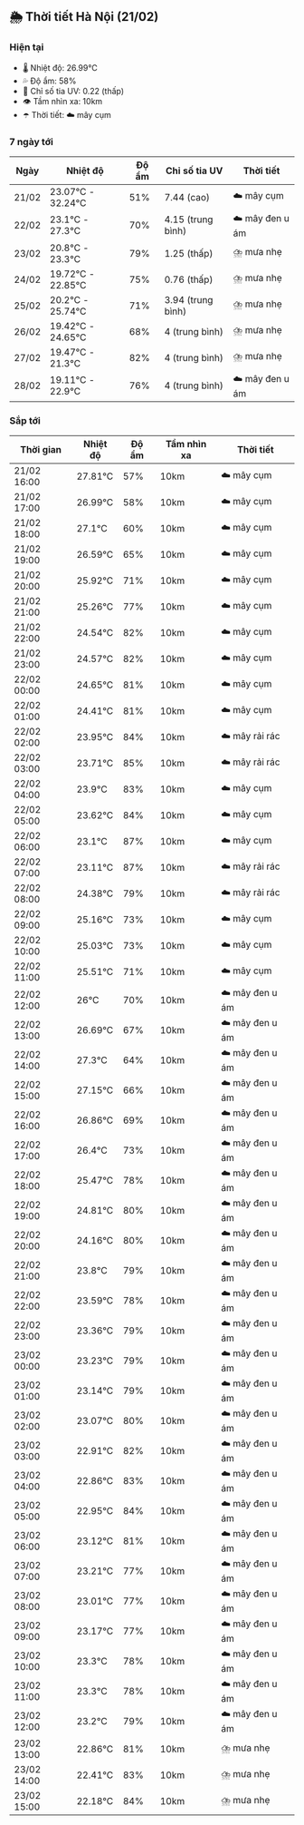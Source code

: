 ## 🌦️ Thời tiết Hà Nội (21/02)

### Hiện tại

- 🌡️ Nhiệt độ: 26.99℃
- 💦 Độ ẩm: 58%
- 🌟 Chỉ số tia UV: 0.22 (thấp)
- 👁️ Tầm nhìn xa: 10km
- ☂️ Thời tiết: ☁️ mây cụm

### 7 ngày tới

| Ngày | Nhiệt độ | Độ ẩm | Chỉ số tia UV | Thời tiết |
| --- | --- | --- | --- | --- |
| 21/02 | 23.07℃ - 32.24℃ | 51% | 7.44 (cao) | ☁️ mây cụm |
| 22/02 | 23.1℃ - 27.3℃ | 70% | 4.15 (trung bình) | ☁️ mây đen u ám |
| 23/02 | 20.8℃ - 23.3℃ | 79% | 1.25 (thấp) | ⛈️ mưa nhẹ |
| 24/02 | 19.72℃ - 22.85℃ | 75% | 0.76 (thấp) | ⛈️ mưa nhẹ |
| 25/02 | 20.2℃ - 25.74℃ | 71% | 3.94 (trung bình) | ⛈️ mưa nhẹ |
| 26/02 | 19.42℃ - 24.65℃ | 68% | 4 (trung bình) | ⛈️ mưa nhẹ |
| 27/02 | 19.47℃ - 21.3℃ | 82% | 4 (trung bình) | ⛈️ mưa nhẹ |
| 28/02 | 19.11℃ - 22.9℃ | 76% | 4 (trung bình) | ☁️ mây đen u ám |

### Sắp tới

| Thời gian | Nhiệt độ | Độ ẩm | Tầm nhìn xa | Thời tiết |
| --- | --- | --- | --- | --- |
| 21/02 16:00 | 27.81℃ | 57% | 10km | ☁️ mây cụm |
| 21/02 17:00 | 26.99℃ | 58% | 10km | ☁️ mây cụm |
| 21/02 18:00 | 27.1℃ | 60% | 10km | ☁️ mây cụm |
| 21/02 19:00 | 26.59℃ | 65% | 10km | ☁️ mây cụm |
| 21/02 20:00 | 25.92℃ | 71% | 10km | ☁️ mây cụm |
| 21/02 21:00 | 25.26℃ | 77% | 10km | ☁️ mây cụm |
| 21/02 22:00 | 24.54℃ | 82% | 10km | ☁️ mây cụm |
| 21/02 23:00 | 24.57℃ | 82% | 10km | ☁️ mây cụm |
| 22/02 00:00 | 24.65℃ | 81% | 10km | ☁️ mây cụm |
| 22/02 01:00 | 24.41℃ | 81% | 10km | ☁️ mây cụm |
| 22/02 02:00 | 23.95℃ | 84% | 10km | ☁️ mây rải rác |
| 22/02 03:00 | 23.71℃ | 85% | 10km | ☁️ mây rải rác |
| 22/02 04:00 | 23.9℃ | 83% | 10km | ☁️ mây cụm |
| 22/02 05:00 | 23.62℃ | 84% | 10km | ☁️ mây cụm |
| 22/02 06:00 | 23.1℃ | 87% | 10km | ☁️ mây cụm |
| 22/02 07:00 | 23.11℃ | 87% | 10km | ☁️ mây rải rác |
| 22/02 08:00 | 24.38℃ | 79% | 10km | ☁️ mây rải rác |
| 22/02 09:00 | 25.16℃ | 73% | 10km | ☁️ mây cụm |
| 22/02 10:00 | 25.03℃ | 73% | 10km | ☁️ mây cụm |
| 22/02 11:00 | 25.51℃ | 71% | 10km | ☁️ mây cụm |
| 22/02 12:00 | 26℃ | 70% | 10km | ☁️ mây đen u ám |
| 22/02 13:00 | 26.69℃ | 67% | 10km | ☁️ mây đen u ám |
| 22/02 14:00 | 27.3℃ | 64% | 10km | ☁️ mây đen u ám |
| 22/02 15:00 | 27.15℃ | 66% | 10km | ☁️ mây đen u ám |
| 22/02 16:00 | 26.86℃ | 69% | 10km | ☁️ mây đen u ám |
| 22/02 17:00 | 26.4℃ | 73% | 10km | ☁️ mây đen u ám |
| 22/02 18:00 | 25.47℃ | 78% | 10km | ☁️ mây đen u ám |
| 22/02 19:00 | 24.81℃ | 80% | 10km | ☁️ mây đen u ám |
| 22/02 20:00 | 24.16℃ | 80% | 10km | ☁️ mây đen u ám |
| 22/02 21:00 | 23.8℃ | 79% | 10km | ☁️ mây đen u ám |
| 22/02 22:00 | 23.59℃ | 78% | 10km | ☁️ mây đen u ám |
| 22/02 23:00 | 23.36℃ | 79% | 10km | ☁️ mây đen u ám |
| 23/02 00:00 | 23.23℃ | 79% | 10km | ☁️ mây đen u ám |
| 23/02 01:00 | 23.14℃ | 79% | 10km | ☁️ mây đen u ám |
| 23/02 02:00 | 23.07℃ | 80% | 10km | ☁️ mây đen u ám |
| 23/02 03:00 | 22.91℃ | 82% | 10km | ☁️ mây đen u ám |
| 23/02 04:00 | 22.86℃ | 83% | 10km | ☁️ mây đen u ám |
| 23/02 05:00 | 22.95℃ | 84% | 10km | ☁️ mây đen u ám |
| 23/02 06:00 | 23.12℃ | 81% | 10km | ☁️ mây đen u ám |
| 23/02 07:00 | 23.21℃ | 77% | 10km | ☁️ mây đen u ám |
| 23/02 08:00 | 23.01℃ | 77% | 10km | ☁️ mây đen u ám |
| 23/02 09:00 | 23.17℃ | 77% | 10km | ☁️ mây đen u ám |
| 23/02 10:00 | 23.3℃ | 78% | 10km | ☁️ mây đen u ám |
| 23/02 11:00 | 23.3℃ | 78% | 10km | ☁️ mây đen u ám |
| 23/02 12:00 | 23.2℃ | 79% | 10km | ☁️ mây đen u ám |
| 23/02 13:00 | 22.86℃ | 81% | 10km | ⛈️ mưa nhẹ |
| 23/02 14:00 | 22.41℃ | 83% | 10km | ⛈️ mưa nhẹ |
| 23/02 15:00 | 22.18℃ | 84% | 10km | ⛈️ mưa nhẹ |
